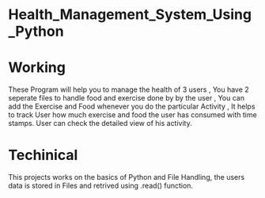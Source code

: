 # Health_Management_System_Using_Python

# Working
These Program will help you to manage the health of 3 users , You have 2 seperate files to handle food and exercise done by by the user , You can add the Exercise and Food whenever you do the particular Activity , It helps to track User how much exercise and food the user has consumed with time stamps. User can check the detailed view of his activity.

# Techinical 
This projects works on the basics of Python and File Handling, the users data is stored in Files and retrived using .read() function.
